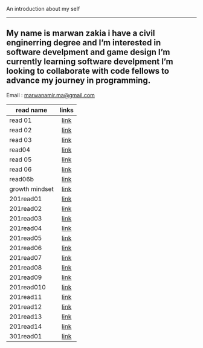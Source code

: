 An introduction about my self 

---
My name is marwan zakia i have a civil enginerring degree and I’m interested in software develpment and game design I’m currently learning software develpment I’m looking to collaborate with code fellows to advance my journey in programming. 
----

 Email : marwanamir.ma@gmail.com

| read name       |links           | 
| ------------- |:-------------:| 
| read 01    | [link](https://marwan-zakia.github.io/reading-note/read01.md ) |
| read 02      | [link](https://marwan-zakia.github.io/reading-note/read02.md )    |  
| read 03 | [link](https://marwan-zakia.github.io/reading-note/read03.md )   |   
|read04    |[link](https://marwan-zakia.github.io/reading-note/read04.md )          | 
| read 05     | [link](https://marwan-zakia.github.io/reading-note/read05.md)   |  
| read 06 | [link](https://marwan-zakia.github.io/reading-note/read06.md)   |   
| read06b      |[link](https://marwan-zakia.github.io/reading-note/read06b.md)          |
|  growth mindset |[link](https://marwan-zakia.github.io/reading-note/Growthmindset.md)          |
 |  201read01|[link](https://marwan-zakia.github.io/reading-note/201read01.md)          | 
 |  201read02|[link](https://marwan-zakia.github.io/reading-note/201read02.md)          | 
 |  201read03|[link](https://marwan-zakia.github.io/reading-note/201read03.md)          |  
 | 201read04     |[link](https://marwan-zakia.github.io/reading-note/201read04.md)         | 
| 201read05       |[link](https://marwan-zakia.github.io/reading-note/201read05.md)    | 
| 201read06       |[link](https://marwan-zakia.github.io/reading-note/201read06.md)    | 
| 201read07      |[link](https://marwan-zakia.github.io/reading-note/201read07.md)    | 
| 201read08       |[link](https://marwan-zakia.github.io/reading-note/201read08.md)    | 
| 201read09      |[link](https://marwan-zakia.github.io/reading-note/201read09.md)    |
| 201read010      |[link](https://marwan-zakia.github.io/reading-note/201read10.md)    | 
| 201read11      |[link](https://marwan-zakia.github.io/reading-note/201read11.md)    | 
| 201read12      |[link](https://marwan-zakia.github.io/reading-note/201read12.md)    | 
 | 201read13      |[link](https://marwan-zakia.github.io/reading-note/201read13.md)    | 
 | 201read14      |[link](https://marwan-zakia.github.io/reading-note/201read14.md)    | 
  | 301read01      |[link](https://marwan-zakia.github.io/reading-note/301read01.md)    | 